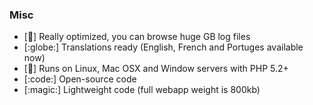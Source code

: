 ### Misc

- [:rocket:] Really optimized, you can browse huge GB log files
- [:globe:] Translations ready (English, French and Portuges available now)
- [:apple:] Runs on Linux, Mac OSX and Window servers with PHP 5.2+
- [:code:] Open-source code
- [:magic:] Lightweight code (full webapp weight is 800kb)

